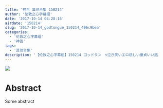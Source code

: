 ```yaml
---
title: '神舌 其他合集 150214'
author: '伦敦之心字幕组'
date: '2017-10-14 03:28:16'
airdate: '150214'
slug: '2017-10-14_godtongue_150214_496c9bea'
categories: 
  - '伦敦之心字幕组'
  - '神舌'
tags: 
  - '其他合集'
description: '【伦敦之心字幕组】150214 ゴッドタン　▽泣き笑いエロ悲しい童貞いい話'
---
```


![](https://i.imgur.com/sfCQTDc.jpg)
# Abstract
Some abstract

